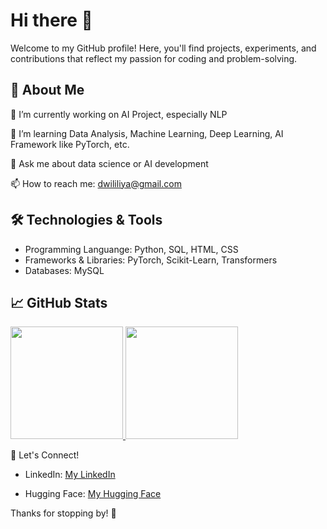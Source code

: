 # Hi there 👋

Welcome to my GitHub profile! Here, you'll find projects, experiments, and contributions that reflect my passion for coding and problem-solving.

## 🚀 About Me

🔭 I’m currently working on AI Project, especially NLP

🌱 I’m learning Data Analysis, Machine Learning, Deep Learning, AI Framework like PyTorch, etc.

💬 Ask me about data science or AI development

📫 How to reach me: dwililiya@gmail.com

## 🛠️ Technologies & Tools

* Programming Languange: Python, SQL, HTML, CSS
* Frameworks & Libraries: PyTorch, Scikit-Learn, Transformers
* Databases: MySQL
  
## 📈 GitHub Stats
<p align="left">
<a href="https://github.com/penuliscode">
  <img height="180em" src="https://github-readme-stats-eight-theta.vercel.app/api?username=dwililiya07&show_icons=true&theme=algolia&include_all_commits=true&count_private=true"/>
  <img height="180em" src="https://github-readme-stats-eight-theta.vercel.app/api/top-langs/?username=dwililiya07&layout=compact&theme=algolia"/>
</a>
</p>

🔗 Let's Connect!

* LinkedIn: [My LinkedIn](https://www.linkedin.com/in/dwililiya/)

* Hugging Face: [My Hugging Face](https://huggingface.co/dwililiya)

Thanks for stopping by! 🚀
